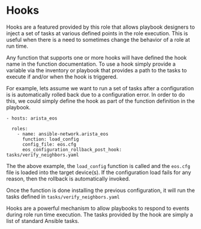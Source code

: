 # Hooks

Hooks are a featured provided by this role that allows playbook designers to
inject a set of tasks at various defined points in the role execution.  This is
useful when there is a need to sometimes change the behavior of a role at run
time. 

Any function that supports one or more hooks will have defined the hook name in
the function documentation.  To use a hook simply provide a variable via the
inventory or playbook that provides a path to the tasks to execute if and/or
when the hook is triggered.

For example, lets assume we want to run a set of tasks after a configuration is
is automatically rolled back due to a configuration error.  In order to do
this, we could simply define the hook as part of the function definition in the
playbook.

```
- hosts: arista_eos

  roles:
    - name: ansible-network.arista_eos
      function: load_config
      config_file: eos.cfg
      eos_configuration_rollback_post_hook: tasks/verify_neighbors.yaml
```

The the above example, the `load_config` function is called and the `eos.cfg`
file is loaded into the target device(s).  If the configuration load fails for
any reason, then the rollback is automatically invoked.  

Once the function is done installing the previous configuration, it will run
the tasks defined in `tasks/verify_neighbors.yaml`

Hooks are a powerful mechanism to allow playbooks to respond to events during
role run time execution.  The tasks provided by the hook are simply a list of
standard Ansible tasks.
